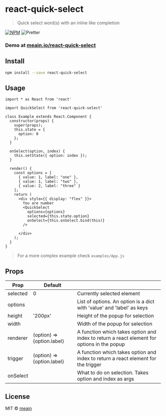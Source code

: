 # react-quick-select

> Quick select word(s) with an inline like completion


[![NPM](https://img.shields.io/npm/v/react-quick-select.svg)](https://www.npmjs.com/package/react-quick-select)
![Pretter](https://img.shields.io/badge/code_style-prettier-ff69b4.svg?style=flat-square)

### Demo at [meain.io/react-quick-select](https://meain.io/react-quick-select)

## Install

```bash
npm install --save react-quick-select
```

## Usage

```tsx
import * as React from 'react'

import QuickSelect from 'react-quick-select'

class Example extends React.Component {
  constructor(props) {
    super(props);
    this.state = {
      option: 0
    };
  }

  onSelect(option, index) {
    this.setState({ option: index });
  }

  render() {
    const options = [
      { value: 1, label: "one" },
      { value: 1, label: "two" },
      { value: 2, label: "three" }
    ];
    return (
      <div style={{ display: "flex" }}>
        You are number
        <QuickSelect
          options={options}
          selected={this.state.option}
          onSelect={this.onSelect.bind(this)}
        />
        .
      </div>
    );
  }
}
```

> For a more complex example check `examples/App.js`

## Props

|Prop|Default||
|---|---|---|
|selected|0|Currently selected element|
|options||List of options. An option is a dict with 'value' and 'label' as keys|
|height|'200px'|Height of the popup for selection|
|width||Width of the popup for selection|
|renderer|(option) => {option.label}|A function which takes option and index to return a react element for options in the popup|
|trigger|(option) => {option.label}|A function which takes option and index to return a react element for the trigger|
|onSelect||What to do on selection. Takes option and index as args|

## License

MIT © [meain](https://github.com/meain)
